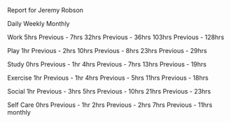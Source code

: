 Report for
Jeremy Robson

Daily
Weekly
Monthly

Work
5hrs <!-- daily -->
Previous - 7hrs <!-- daily -->
32hrs <!-- weekly -->
Previous - 36hrs <!-- weekly -->
103hrs <!-- monthly -->
Previous - 128hrs <!-- monthly -->

Play
1hr <!-- daily -->
Previous - 2hrs <!-- daily -->
10hrs <!-- weekly -->
Previous - 8hrs <!-- weekly -->
23hrs <!-- monthly -->
Previous - 29hrs <!-- monthly -->

Study
0hrs <!-- daily -->
Previous - 1hr <!-- daily -->
4hrs <!-- weekly -->
Previous - 7hrs <!-- weekly -->
13hrs <!-- monthly -->
Previous - 19hrs <!-- monthly -->

Exercise
1hr <!-- daily -->
Previous - 1hr <!-- daily -->
4hrs <!-- weekly -->
Previous - 5hrs <!-- weekly -->
11hrs <!-- monthly -->
Previous - 18hrs <!-- monthly -->

Social
1hr <!-- daily -->
Previous - 3hrs <!-- daily -->
5hrs <!-- weekly -->
Previous - 10hrs <!-- weekly -->
21hrs <!-- monthly -->
Previous - 23hrs <!-- monthly -->

Self Care
0hrs <!-- daily -->
Previous - 1hr <!-- daily -->
2hrs <!-- weekly -->
Previous - 2hrs <!-- weekly -->
7hrs <!-- monthly -->
Previous - 11hrs monthly
